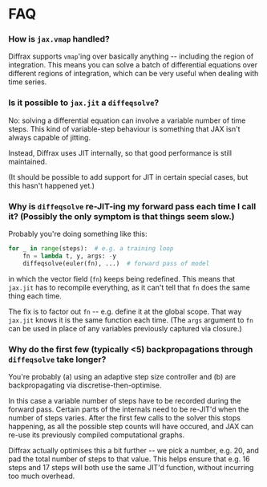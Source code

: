 # FAQ

### How is `jax.vmap` handled?

Diffrax supports `vmap`'ing over basically anything -- including the region of integration. This means you can solve a batch of differential equations over different regions of integration, which can be very useful when dealing with time series.

### Is it possible to `jax.jit` a `diffeqsolve`?

No: solving a differential equation can involve a variable number of time steps. This kind of variable-step behaviour is something that JAX isn't always capable of jitting.

Instead, Diffrax uses JIT internally, so that good performance is still maintained.

(It should be possible to add support for JIT in certain special cases, but this hasn't happened yet.)

### Why is `diffeqsolve` re-JIT-ing my forward pass each time I call it? (Possibly the only symptom is that things seem slow.)

Probably you're doing something like this:
```python
for _ in range(steps):  # e.g. a training loop
    fn = lambda t, y, args: -y
    diffeqsolve(euler(fn), ...)  # forward pass of model
```
in which the vector field (`fn`) keeps being redefined. This means that `jax.jit` has to recompile everything, as it can't tell that `fn` does the same thing each time.

The fix is to factor out `fn` -- e.g. define it at the global scope. That way `jax.jit` knows it is the same function each time. (The `args` argument to `fn` can be used in place of any variables previously captured via closure.)

### Why do the first few (typically <5) backpropagations through `diffeqsolve` take longer?

You're probably (a) using an adaptive step size controller and (b) are backpropagating via discretise-then-optimise.

In this case a variable number of steps have to be recorded during the forward pass. Certain parts of the internals need to be re-JIT'd when the number of steps varies. After the first few calls to the solver this stops happening, as all the possible step counts will have occured, and JAX can re-use its previously compiled computational graphs.

Diffrax actually optimises this a bit further -- we pick a number, e.g. 20, and pad the total number of steps to that value. This helps ensure that e.g. 16 steps and 17 steps will both use the same JIT'd function, without incurring too much overhead.
